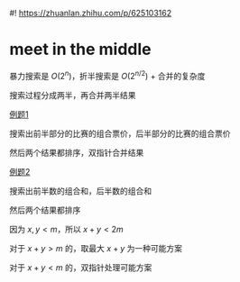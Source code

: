 #! https://zhuanlan.zhihu.com/p/625103162
# meet in the middle
暴力搜索是 $O(2^n)$，折半搜索是 $O(2^{n/2})$ + 合并的复杂度

搜索过程分成两半，再合并两半结果

[例题1](https://www.luogu.com.cn/problem/P4799)

搜索出前半部分的比赛的组合票价，后半部分的比赛的组合票价

然后两个结果都排序，双指针合并结果

[例题2](https://codeforces.com/contest/888/problem/E)

搜索出前半数的组合和，后半数的组合和

然后两个结果都排序

因为 $x,y<m$，所以 $x+y<2m$

对于 $x+y>m$ 的，取最大 $x+y$ 为一种可能方案

对于 $x+y<m$ 的，双指针处理可能方案